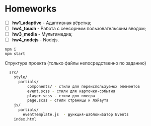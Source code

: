 #  Homeworks

- [ ] **hw1_adaptive** -  Адаптивная вёрстка;
- [ ] **hw4_touch** - Работа с сенсорным пользовательским вводом;
- [ ] **hw3_media** -  Мультимедиа;
- [ ] **hw4_nodejs** - Nodejs.

```shell
npm i
npm start
```
Структура проекта (только файлы непосредственно по заданию)

```bash
  src/
    style/  
      partials/
          components/ - стили для переиспользуемых элементов
          event.scss - стили для карточки-события
          player.scss - стили для плеера
          page.scss - стили страницы и лэйаута
    js/
      partials/
        eventTemplate.js  - функция-шаблонизатор Events
    index.html
```
